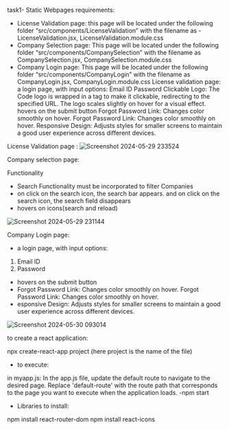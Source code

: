 task1- Static Webpages
requirements:
- License Validation page: this page will be located under the following folder “src/components/LicenseValidation” with the filename as - LicenseValidation.jsx, LicenseValidation.module.css 
- Company Selection page: This page will be located under the following folder “src/components/CompanySelection” with the filename as CompanySelection.jsx, CompanySelection.module.css
- Company Login page: This page will be located under the following folder “src/components/CompanyLogin” with the filename as CompanyLogin.jsx, CompanyLogin.module.css
License validation page:
a login page, with input options:
Email ID
Password
Clickable Logo: The Code logo is wrapped in a tag to make it clickable, redirecting to the specified URL. The logo scales slightly on hover for a visual effect.
hovers on the submit button
Forgot Password Link: Changes color smoothly on hover. Forgot Password Link: Changes color smoothly on hover.
Responsive Design: Adjusts styles for smaller screens to maintain a good user experience across different devices.

License Validation page :
![Screenshot 2024-05-29 233524](https://github.com/sahithi-kanjarla/task1-react-static-webpages-/assets/139060052/45e184d6-def3-4535-b075-5680aea40705)

Company selection page:

Functionality
- Search Functionality must be incorporated to filter Companies
- on click on the search icon, the search bar appears. and on click on the search icon, the search field disappears
- hovers on icons(search and reload)

![Screenshot 2024-05-29 231144](https://github.com/sahithi-kanjarla/task1-react-static-webpages-/assets/139060052/9f04bf7a-7d89-45e5-9f58-21a44de64225)

Company Login page: 

- a login page, with input options:
1. Email ID
2. Password
- hovers on the submit button
- Forgot Password Link: Changes color smoothly on hover. Forgot Password Link: Changes color smoothly on hover.
- esponsive Design: Adjusts styles for smaller screens to maintain a good user experience across different devices.

![Screenshot 2024-05-30 093014](https://github.com/sahithi-kanjarla/task1-react-static-webpages-/assets/139060052/78932cf3-6663-47c3-8e13-66811594b926)


to create a react application:

npx create-react-app project
(here project is the name of the file)

- to execute:

in myapp.js: In the app.js file, update the default route to navigate to the desired page. Replace 'default-route' with the route path that corresponds to the page you want to execute when the application loads.
-npm start

- Libraries to install:

npm install react-router-dom
npm install react-icons
